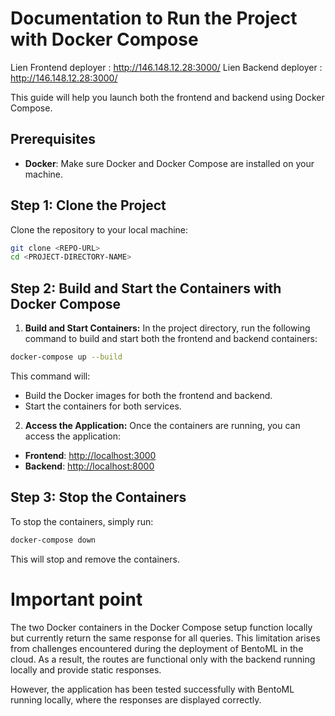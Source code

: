 # Documentation to Run the Project with Docker Compose

Lien Frontend deployer : http://146.148.12.28:3000/
Lien Backend deployer : http://146.148.12.28:3000/

This guide will help you launch both the frontend and backend using Docker Compose.

## Prerequisites
- **Docker**: Make sure Docker and Docker Compose are installed on your machine.

## Step 1: Clone the Project
Clone the repository to your local machine:
```bash
git clone <REPO-URL>
cd <PROJECT-DIRECTORY-NAME>
```

## Step 2: Build and Start the Containers with Docker Compose
1. **Build and Start Containers:**
In the project directory, run the following command to build and start both the frontend and backend containers:
```bash
docker-compose up --build
```
This command will:
- Build the Docker images for both the frontend and backend.
- Start the containers for both services.

2. **Access the Application:**
Once the containers are running, you can access the application:
- **Frontend**: [http://localhost:3000](http://localhost:3000)
- **Backend**: [http://localhost:8000](http://localhost:8000)

## Step 3: Stop the Containers
To stop the containers, simply run:
```bash
docker-compose down
```

This will stop and remove the containers.

# Important point

The two Docker containers in the Docker Compose setup function locally but currently return the same response for all queries. This limitation arises from challenges encountered during the deployment of BentoML in the cloud. As a result, the routes are functional only with the backend running locally and provide static responses.

However, the application has been tested successfully with BentoML running locally, where the responses are displayed correctly.